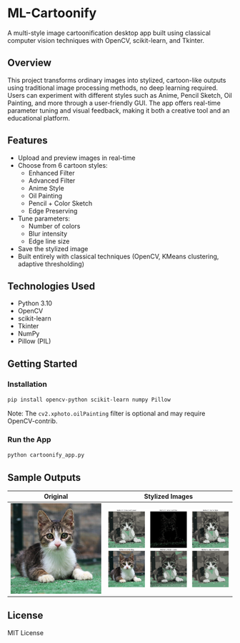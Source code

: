 # ML-Cartoonify

A multi-style image cartoonification desktop app built using classical computer vision techniques with OpenCV, scikit-learn, and Tkinter.

## Overview

This project transforms ordinary images into stylized, cartoon-like outputs using traditional image processing methods, no deep learning required. Users can experiment with different styles such as Anime, Pencil Sketch, Oil Painting, and more through a user-friendly GUI. The app offers real-time parameter tuning and visual feedback, making it both a creative tool and an educational platform.

## Features

- Upload and preview images in real-time  
- Choose from 6 cartoon styles:
  - Enhanced Filter
  - Advanced Filter
  - Anime Style
  - Oil Painting
  - Pencil + Color Sketch
  - Edge Preserving
- Tune parameters:
  - Number of colors
  - Blur intensity
  - Edge line size
- Save the stylized image  
- Built entirely with classical techniques (OpenCV, KMeans clustering, adaptive thresholding)

## Technologies Used

- Python 3.10
- OpenCV
- scikit-learn
- Tkinter
- NumPy
- Pillow (PIL)

## Getting Started

### Installation

```bash
pip install opencv-python scikit-learn numpy Pillow
```

Note: The `cv2.xphoto.oilPainting` filter is optional and may require OpenCV-contrib.

### Run the App

```bash
python cartoonify_app.py
```

## Sample Outputs

| Original | Stylized Images |
|----------|-----------------|
| ![](image.png) | ![](output.png) |


## License

MIT License
